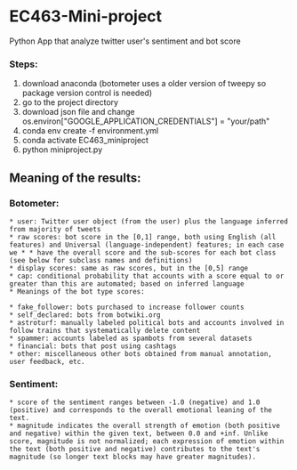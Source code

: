 # EC463-Mini-project
Python App that analyze twitter user's sentiment and bot score

### Steps:
1. download anaconda (botometer uses a older version of tweepy so package version control is needed)
2. go to the project directory
3. download json file and change os.environ["GOOGLE_APPLICATION_CREDENTIALS"] = "your/path"
4. conda env create -f environment.yml
5. conda activate EC463_miniproject
6. python miniproject.py 

## Meaning of the results:

### Botometer: 
    * user: Twitter user object (from the user) plus the language inferred from majority of tweets
    * raw scores: bot score in the [0,1] range, both using English (all features) and Universal (language-independent) features; in each case we * * have the overall score and the sub-scores for each bot class (see below for subclass names and definitions)
    * display scores: same as raw scores, but in the [0,5] range
    * cap: conditional probability that accounts with a score equal to or greater than this are automated; based on inferred language
    * Meanings of the bot type scores:

    * fake_follower: bots purchased to increase follower counts
    * self_declared: bots from botwiki.org
    * astroturf: manually labeled political bots and accounts involved in follow trains that systematically delete content
    * spammer: accounts labeled as spambots from several datasets
    * financial: bots that post using cashtags
    * other: miscellaneous other bots obtained from manual annotation, user feedback, etc.

### Sentiment:
    * score of the sentiment ranges between -1.0 (negative) and 1.0 (positive) and corresponds to the overall emotional leaning of the text.
    * magnitude indicates the overall strength of emotion (both positive and negative) within the given text, between 0.0 and +inf. Unlike score, magnitude is not normalized; each expression of emotion within the text (both positive and negative) contributes to the text's magnitude (so longer text blocks may have greater magnitudes).